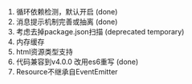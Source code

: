 1. 循环依赖检测，默认开启 (done)
2. 消息提示机制完善或抽离 (done)
3. 考虑去掉package.json扫描 (deprecated temporary)
4. 内存缓存
5. html资源类型支持
6. 代码兼容到v4.0.0 改用es6重写 (done)
7. Resource不继承自EventEmitter